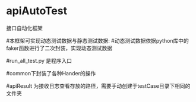# apiAutoTest
接口自动化框架

#本框架可实现动态测试数据与静态测试数据: #动态测试数据依据python库中的faker函数进行了二次封装，实现动态测试数据

#run_all_test.py 是程序入口

#common下封装了各种Hander的操作

#apiResult 为接收日志查看存放的路径，需要手动创建于testCase目录下相同的文件夹
